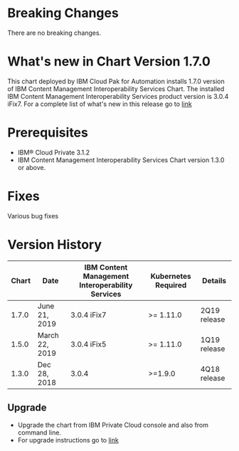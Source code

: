 [//]: # (Licensed Materials - Property of IBM)
[//]: # (5737-I23)
[//]: # (\(C\) Copyright IBM Corporation 2016-2019 All Rights Reserved.)
[//]: # (US Government Users Restricted Rights - Use, duplication or)
[//]: # (disclosure restricted by GSA ADP Schedule Contract with IBM Corp.)

# Breaking Changes

There are no breaking changes.

# What's new in Chart Version 1.7.0

This chart deployed by IBM Cloud Pak for Automation installs 1.7.0 version of IBM Content Management Interoperability Services Chart. The installed IBM Content Management Interoperability Services product version is 3.0.4 iFix7. For a complete list of what's new in this release go to [link](https://www.ibm.com/support/knowledgecenter/SSYHZ8_19.0.x/com.ibm.dba.overview/topics/con_whats_new.html)

# Prerequisites
- IBM® Cloud Private 3.1.2
- IBM Content Management Interoperability Services Chart version 1.3.0 or above.

# Fixes
Various bug fixes

# Version History

| Chart | Date | IBM Content Management Interoperability Services | Kubernetes Required | Details |
| ----- | ---- | ------------------------------------ | ------------------- | ------- | 
| 1.7.0 | June 21, 2019| 3.0.4 iFix7 | >= 1.11.0 | 2Q19 release |
| 1.5.0 | March 22, 2019| 3.0.4 iFix5 | >= 1.11.0 | 1Q19 release |
| 1.3.0 | Dec 28, 2018| 3.0.4 | >=1.9.0 | 4Q18 release |

## Upgrade
- Upgrade the chart from IBM Private Cloud console and also from command line.
- For upgrade instructions go to [link](https://www.ibm.com/support/knowledgecenter/SSYHZ8_19.0.x/com.ibm.dba.upgrading/topics/con_upgrading.html)
